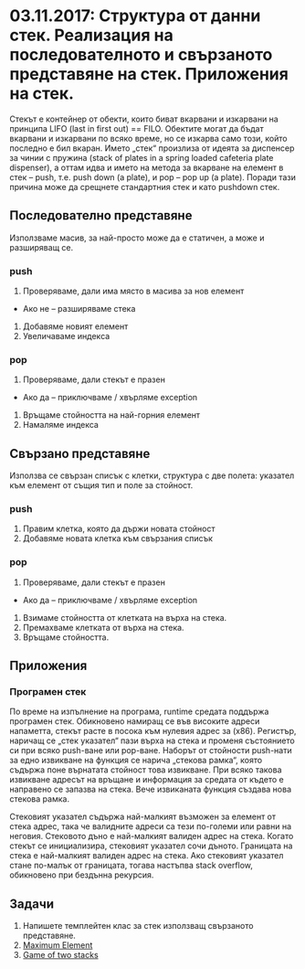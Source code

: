 # 03.11.2017: Структура от данни стек. Реализация на последователното и свързаното представяне на стек. Приложения на стек.

Стекът е контейнер от обекти, които биват вкарвани и изкарвани на принципа LIFO (last in first out) == FILO. Обектите могат да бъдат вкарвани и изкарвани по всяко време, но се изкарва само този, който последно е бил вкаран. Името „стек“ произлиза от идеята за диспенсер за чинии с пружина (stack of plates in a spring loaded cafeteria plate dispenser), а оттам идва и името на метода за вкарване на елемент в стек &ndash; push, т.е. push down (a plate), и pop &ndash; pop up (a plate). Поради тази причина може да срещнете стандартния стек и като pushdown стек.

## Последователно представяне

Използваме масив, за най-просто може да е статичен, а може и разширяващ се.

### push
1. Проверяваме, дали има място в масива за нов елемент
  * Ако не &ndash; разширяваме стека
1. Добавяме новият елемент
1. Увеличаваме индекса

### pop
1. Проверяваме, дали стекът е празен
  * Ако да &ndash; приключваме / хвърляме exception
1. Връщаме стойността на най-горния елемент
1. Намаляме индекса

## Свързано представяне

Използва се свързан списък с клетки, структура с две полета: указател към елемент от същия тип и поле за стойност.

### push
1. Правим клетка, която да държи новата стойност
1. Добавяме новата клетка към свързания списък

### pop
1. Проверяваме, дали стекът е празен
  * Ако да &ndash; приключваме / хвърляме exception
1. Взимаме стойността от клетката на върха на стека.
1. Премахваме клетката от върха на стека.
1. Връщаме стойността.

## Приложения

### Програмен стек
По време на изпълнение на програма, runtime средата поддържа програмен стек. Обикновено намиращ се във високите адреси напаметта, стекът расте в посока към нулевия адрес за (x86). Регистър, наричащ се „стек указател“ пази върха на стека и променя състоянието си при всяко push-ване или pop-ване. Наборът от стойности push-нати за едно извикване на функция се нарича „стекова рамка“, която съдържа поне върнатата стойност това извикване. При всяко такова извикване адресът на връщане и информация за средата от където е направено се запазва на стека. Вече извиканата функция създава нова стекова рамка.

Стековият указател съдържа най-малкият възможен за елемент от стека адрес, така че валидните адреси са тези по-големи или равни на неговия. Стековото дъно е най-малкият валиден адрес на стека. Когато стекът се инициализира, стековият указател сочи дъното. Границата на стека е най-малкият валиден адрес на стека. Ако стековият указател стане по-малък от границата, тогава настъпва stack overflow, обикновено при бездънна рекурсия.

## Задачи

1. Напишете темплейтен клас за стек използващ свързаното представяне.
1. [Maximum Element](https://www.hackerrank.com/challenges/maximum-element/problem)
1. [Game of two stacks](https://www.hackerrank.com/challenges/game-of-two-stacks/problem)
